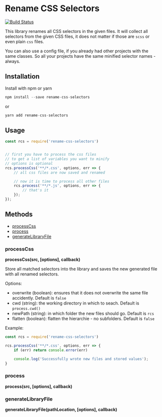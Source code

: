 # Rename CSS Selectors

[![Build Status](https://travis-ci.org/JPeer264/rename-css-selectors.svg?branch=master)](https://travis-ci.org/JPeer264/rename-css-selectors)

This library renames all CSS selectors in the given files. It will collect all selectors from the given CSS files, it does not matter if those are `scss` or even plain `css` files.

You can also use a config file, if you already had other projects with the same classes. So all your projects have the same minified selector names - always.

## Installation

Install with npm or yarn

```js
npm install --save rename-css-selectors
```
or
```js
yarn add rename-css-selectors

```

## Usage

```js
const rcs = require('rename-css-selectors')


// first you have to process the css files
// to get a list of variables you want to minify
// options is optional
rcs.processCss('**/*.css', options, err => {
    // all css files are now saved and renamed

    // now it is time to process all other files
    rcs.process('**/*.js', options, err => {
        // that's it
    });
});
```

## Methods

- [processCss](#processcss)
- [process](#process)
- [generateLibraryFile](#generatelibraryfile)

### processCss

**processCss(src, [options], callback)**

Store all matched selectors into the library and saves the new generated file with all renamed selectors.

Options:

- overwrite (boolean): ensures that it does not overwrite the same file accidently. Default is `false`
- cwd (string): the working directory in which to seach. Default is `process.cwd()`
- newPath (string): in which folder the new files should go. Default is `rcs`
- flatten (boolean): flatten the hierarchie - no subfolders. Default is `false`

Example:

```js
const rcs = require('rename-css-selectors')

rcs.processCss('**/*.css', options, err => {
    if (err) return console.error(err)

    console.log('Successfully wrote new files and stored values');
}
```

### process

**process(src, [options], callback)**

### generateLibraryFile

**generateLibraryFile(pathLocation, [options], callback)**
